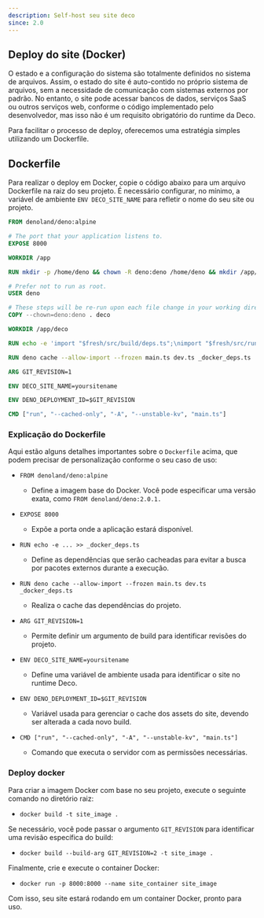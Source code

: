 ```yaml
---
description: Self-host seu site deco
since: 2.0
---
```


## Deploy do site (Docker)

O estado e a configuração do sistema são totalmente definidos no sistema de
arquivos. Assim, o estado do site é auto-contido no próprio sistema de arquivos,
sem a necessidade de comunicação com sistemas externos por padrão. No entanto, o
site pode acessar bancos de dados, serviços SaaS ou outros serviços web,
conforme o código implementado pelo desenvolvedor, mas isso não é um requisito
obrigatório do runtime da Deco.

Para facilitar o processo de deploy, oferecemos uma estratégia simples
utilizando um Dockerfile.

## Dockerfile

Para realizar o deploy em Docker, copie o código abaixo para um arquivo
Dockerfile na raiz do seu projeto. É necessário configurar, no mínimo, a
variável de ambiente `ENV DECO_SITE_NAME` para refletir o nome do seu site ou
projeto.

```dockerfile
FROM denoland/deno:alpine

# The port that your application listens to.
EXPOSE 8000

WORKDIR /app

RUN mkdir -p /home/deno && chown -R deno:deno /home/deno && mkdir /app/deno && chown -R deno:deno /app && mkdir -p /deno-dir && chown -R deno:deno /deno-dir

# Prefer not to run as root.
USER deno

# These steps will be re-run upon each file change in your working directory:
COPY --chown=deno:deno . deco

WORKDIR /app/deco

RUN echo -e 'import "$fresh/src/build/deps.ts";\nimport "$fresh/src/runtime/entrypoints/main.ts";\nimport "$fresh/src/runtime/entrypoints/deserializer.ts";\nimport "$fresh/src/runtime/entrypoints/signals.ts";' >> _docker_deps.ts

RUN deno cache --allow-import --frozen main.ts dev.ts _docker_deps.ts

ARG GIT_REVISION=1

ENV DECO_SITE_NAME=yoursitename

ENV DENO_DEPLOYMENT_ID=$GIT_REVISION

CMD ["run", "--cached-only", "-A", "--unstable-kv", "main.ts"]
```

### Explicação do Dockerfile

Aqui estão alguns detalhes importantes sobre o `Dockerfile` acima, que podem
precisar de personalização conforme o seu caso de uso:

- `FROM denoland/deno:alpine`
  - Define a imagem base do Docker. Você pode especificar uma versão exata, como
    `FROM denoland/deno:2.0.1.`

- `EXPOSE 8000`
  - Expõe a porta onde a aplicação estará disponível.

- `RUN echo -e ... >> _docker_deps.ts`
  - Define as dependências que serão cacheadas para evitar a busca por pacotes
    externos durante a execução.

- `RUN deno cache --allow-import --frozen main.ts dev.ts _docker_deps.ts`
  - Realiza o cache das dependências do projeto.

- `ARG GIT_REVISION=1`
  - Permite definir um argumento de build para identificar revisões do projeto.

- `ENV DECO_SITE_NAME=yoursitename`
  - Define uma variável de ambiente usada para identificar o site no runtime
    Deco.

- `ENV DENO_DEPLOYMENT_ID=$GIT_REVISION`
  - Variável usada para gerenciar o cache dos assets do site, devendo ser
    alterada a cada novo build.

- `CMD ["run", "--cached-only", "-A", "--unstable-kv", "main.ts"]`
  - Comando que executa o servidor com as permissões necessárias.

### Deploy docker

Para criar a imagem Docker com base no seu projeto, execute o seguinte comando
no diretório raiz:

- `docker build -t site_image .`

Se necessário, você pode passar o argumento `GIT_REVISION` para identificar uma
revisão específica do build:

- `docker build --build-arg GIT_REVISION=2 -t site_image .`

Finalmente, crie e execute o container Docker:

- `docker run -p 8000:8000 --name site_container site_image`

Com isso, seu site estará rodando em um container Docker, pronto para uso.
